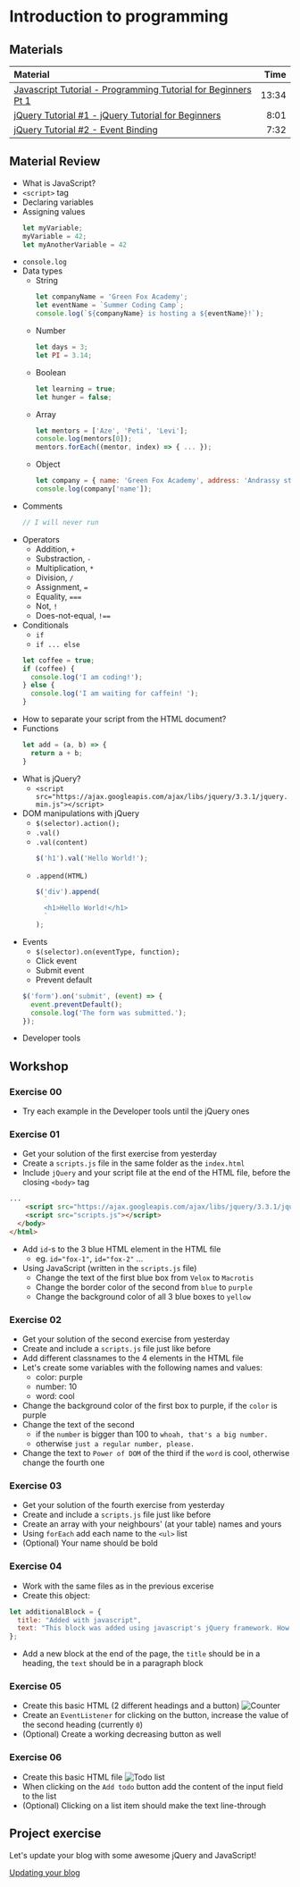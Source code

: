 # Introduction to programming

## Materials
| Material | Time |
|:-------- | ----:|
|[Javascript Tutorial - Programming Tutorial for Beginners Pt 1](https://www.youtube.com/watch?v=vZBCTc9zHtI)| 13:34 |
|[jQuery Tutorial #1 - jQuery Tutorial for Beginners](https://www.youtube.com/watch?v=hMxGhHNOkCU)| 8:01 |
|[jQuery Tutorial #2 - Event Binding](https://www.youtube.com/watch?v=G-POtu9J-m4)| 7:32 |

## Material Review

- What is JavaScript?
- `<script>` tag
- Declaring variables
- Assigning values
  ```javascript
  let myVariable;
  myVariable = 42;
  let myAnotherVariable = 42
  ```
- `console.log`
- Data types
  - String
    ```javascript
    let companyName = 'Green Fox Academy';
    let eventName = `Summer Coding Camp`;
    console.log(`${companyName} is hosting a ${eventName}!`);
    ```
  - Number
    ```javascript
    let days = 3;
    let PI = 3.14;
    ```
  - Boolean
    ```javascript
    let learning = true;
    let hunger = false;
    ```
  - Array
    ```javascript
    let mentors = ['Aze', 'Peti', 'Levi'];
    console.log(mentors[0]);
    mentors.forEach((mentor, index) => { ... });
    ```
  - Object
    ```javascript
    let company = { name: 'Green Fox Academy', address: 'Andrassy street 66' };
    console.log(company['name']);
    ```
- Comments
  ```javascript
  // I will never run
  ```
- Operators
  - Addition, `+`
  - Substraction, `-`
  - Multiplication, `*`
  - Division, `/`
  - Assignment, `=`
  - Equality, `===`
  - Not, `!`
  - Does-not-equal, `!==`
- Conditionals
  - `if`
  - `if ... else`
  ```javascript
  let coffee = true;
  if (coffee) {
    console.log('I am coding!');
  } else {
    console.log('I am waiting for caffein! ');
  }
  ```
- How to separate your script from the HTML document?
- Functions
  ```javascript
  let add = (a, b) => {
    return a + b;
  }
  ```
- What is jQuery?
  - `<script src="https://ajax.googleapis.com/ajax/libs/jquery/3.3.1/jquery.min.js"></script>`
- DOM manipulations with jQuery
  - `$(selector).action();`
  - `.val()`
  - `.val(content)`
    ```javascript
    $('h1').val('Hello World!');
    ```
  - `.append(HTML)`
    ```javascript
    $('div').append(
      `
      <h1>Hello World!</h1>
      `
    );
    ```
- Events
  - `$(selector).on(eventType, function);`
  - Click event
  - Submit event
  - Prevent default
  ```javascript
  $('form').on('submit', (event) => {
    event.preventDefault();
    console.log('The form was submitted.');
  });
  ```
- Developer tools

## Workshop

### Exercise 00
- Try each example in the Developer tools until the jQuery ones

### Exercise 01
- Get your solution of the first exercise from yesterday
- Create a `scripts.js` file in the same folder as the `index.html`
- Include `jQuery` and your script file at the end of the HTML file, before the closing `<body>` tag
```html
...
    <script src="https://ajax.googleapis.com/ajax/libs/jquery/3.3.1/jquery.min.js"></script>
    <script src="scripts.js"></script>
  </body>
</html>
```
- Add `id`-s to the 3 blue HTML element in the HTML file
  - eg. `id="fox-1"`, `id="fox-2"` ...
- Using JavaScript (written in the `scripts.js` file)
  - Change the text of the first blue box from `Velox` to `Macrotis`
  - Change the border color of the second from `blue` to `purple`
  - Change the background color of all 3 blue boxes to `yellow`

### Exercise 02
- Get your solution of the second exercise from yesterday
- Create and include a `scripts.js` file just like before
- Add different classnames to the 4 elements in the HTML file
- Let's create some variables with the following names and values:
  - color: purple
  - number: 10
  - word: cool
- Change the background color of the first box to purple, if the `color` is purple
- Change the text of the second
  - if the `number` is bigger than 100 to `whoah, that's a big number.`
  - otherwise `just a regular number, please.`
- Change the text to `Power of DOM` of the third if the `word` is cool, otherwise change the fourth one

### Exercise 03
- Get your solution of the fourth exercise from yesterday
- Create and include a `scripts.js` file just like before
- Create an array with your neighbours' (at your table) names and yours
- Using `forEach` add each name to the `<ul>` list
- (Optional) Your name should be bold

### Exercise 04
- Work with the same files as in the previous excerise
- Create this object:
```javascript
let additionalBlock = {
  title: "Added with javascript",
  text: "This block was added using javascript's jQuery framework. How awesome!"
};
```
- Add a new block at the end of the page, the `title` should be in a heading, the `text` should be in a paragraph block

### Exercise 05
- Create this basic HTML (2 different headings and a button)
![Counter](assets/js-ex5.png)
- Create an `EventListener` for clicking on the button, increase the value of the second heading (currently `0`)
- (Optional) Create a working decreasing button as well

### Exercise 06
- Create this basic HTML file
![Todo list](assets/js-ex6.png)
- When clicking on the `Add todo` button add the content of the input field to the list
- (Optional) Clicking on a list item should make the text line-through

## Project exercise

Let's update your blog with some awesome jQuery and JavaScript!

[Updating your blog](update-blog-project.md)